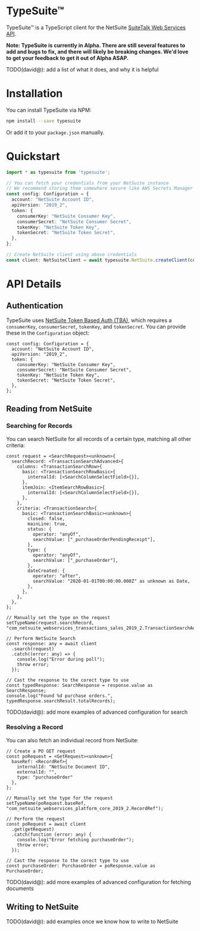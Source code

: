 # TypeSuite™
TypeSuite™ is a TypeScript client for the NetSuite [SuiteTalk Web Services API](https://www.netsuite.com/portal/developers/resources/suitetalk-documentation.shtml).

**Note: TypeSuite is currently in Alpha. There are still several features to add and bugs to fix,
and there will likely be breaking changes. We'd love to get your feedback to get it out of Alpha ASAP.**

TODO(david@): add a list of what it does, and why it is helpful

# Installation

You can install TypeSuite via NPM:

```sh
npm install --save typesuite
```

Or add it to your `package.json` manually.

# Quickstart

```ts
import * as typesuite from 'typesuite';

// You can fetch your credentials from your NetSuite instance
// We recommend storing them somewhere secure like AWS Secrets Manager
const config: Configuration = {
  account: "NetSuite Account ID",
  apiVersion: "2019_2",
  token: {
    consumerKey: "NetSuite Consumer Key",
    consumerSecret: "NetSuite Consumer Secret",
    tokenKey: "NetSuite Token Key",
    tokenSecret: "NetSuite Token Secret",
  },
};

// Create NetSuite client using above credentials
const client: NetSuiteClient = await typesuite.NetSuite.createClient(config);

```

# API Details

## Authentication

TypeSuite uses [NetSuite Token Based Auth (TBA)](https://docs.oracle.com/cloud/latest/netsuitecs_gs/NSATH/NSATH.pdf),
which requires a `consumerKey`, `consumerSecret`, `tokenKey`, and `tokenSecret`. You can provide these in the `Configuration`
object:

```
const config: Configuration = {
  account: "NetSuite Account ID",
  apiVersion: "2019_2",
  token: {
    consumerKey: "NetSuite Consumer Key",
    consumerSecret: "NetSuite Consumer Secret",
    tokenKey: "NetSuite Token Key",
    tokenSecret: "NetSuite Token Secret",
  },
};
```

## Reading from NetSuite

### Searching for Records

You can search NetSuite for all records of a certain type, matching all other criteria:

```
const request = <SearchRequest><unknown>{
  searchRecord: <TransactionSearchAdvanced>{
    columns: <TransactionSearchRow>{
      basic: <TransactionSearchRowBasic>{
        internalId: [<SearchColumnSelectField>{}],
      },
      itemJoin: <ItemSearchRowBasic>{
        internalId: [<SearchColumnSelectField>{}],
      },
    },
    criteria: <TransactionSearch>{
      basic: <TransactionSearchBasic><unknown>{
        closed: false,
        mainLine: true,
        status: {
          operator: "anyOf",
          searchValue: ["_purchaseOrderPendingReceipt"],
        },
        type: {
          operator: "anyOf",
          searchValue: ["_purchaseOrder"],
        },
        dateCreated: {
          operator: "after",
          searchValue: "2020-01-01T00:00:00.000Z" as unknown as Date,
        },
      },
    },
  },
};

// Manually set the type on the request
setTypeName(request.searchRecord, "com_netsuite_webservices_transactions_sales_2019_2.TransactionSearchAdvanced");

// Perform NetSuite Search
const response: any = await client
  .search(request)
  .catch((error: any) => {
    console.log("Error during poll");
    throw error;
  });

// Cast the response to the corect type to use
const typedResponse: SearchResponse = response.value as SearchResponse;
console.log("Found %d purchase orders.", typedResponse.searchResult.totalRecords);
```

TODO(david@): add more examples of advanced configuration for search

### Resolving a Record

You can also fetch an individual record from NetSuite:

```
// Create a PO GET request
const poRequest = <GetRequest><unknown>{
  baseRef: <RecordRef>{
    internalId: "NetSuite Document ID",
    externalId: "",
    type: "purchaseOrder"
  },
};

// Manually set the type for the request
setTypeName(poRequest.baseRef, "com_netsuite_webservices_platform_core_2019_2.RecordRef");

// Perform the request
const poRequest = await client
  .get(getRequest)
  .catch(function (error: any) {
    console.log("Error fetching purchaseOrder");
    throw error;
  });

// Cast the response to the corect type to use
const purchaseOrder: PurchaseOrder = poResponse.value as PurchaseOrder;
```

TODO(david@): add more examples of advanced configuration for fetching documents

## Writing to NetSuite

TODO(david@): add examples once we know how to write to NetSuite

